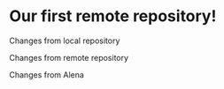 # Our first remote repository!

Changes from local repository

Changes from remote repository

Changes from Alena